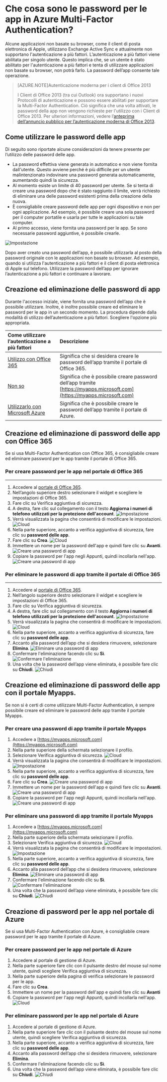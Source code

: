 <properties 
	pageTitle="Che cosa sono le password per le app in Azure MFA?" 
	description="Questa pagina consente agli utenti di comprendere il ruolo e la funzione delle password per le app in Azure MFA." 
	services="multi-factor-authentication" 
	documentationCenter="" 
	authors="billmath" 
	manager="stevenpo" 
	editor="curtland"/>

<tags 
	ms.service="multi-factor-authentication" 
	ms.workload="identity" 
	ms.tgt_pltfrm="na" 
	ms.devlang="na" 
	ms.topic="article" 
	ms.date="11/17/2015" 
	ms.author="billmath"/>



# Che cosa sono le password per le app in Azure Multi-Factor Authentication?

Alcune applicazioni non basate su browser, come il client di posta elettronica di Apple, utilizzano Exchange Active Sync e attualmente non supportano l'autenticazione a più fattori. L’autenticazione a più fattori viene abilitata per singolo utente. Questo implica che, se un utente è stato abilitato per l'autenticazione a più fattori e tenta di utilizzare applicazioni non basate su browser, non potrà farlo. La password dell’app consente tale operazione.

>[AZURE.NOTE]Autenticazione moderna per i client di Office 2013
>
> I Client di Office 2013 (tra cui Outlook) ora supportano i nuovi Protocolli di autenticazione e possono essere abilitati per supportare la Multi-Factor Authentication. Ciò significa che una volta attivati, le password della app non vengono richieste per l'utilizzo con i Client di Office 2013. Per ulteriori informazioni, vedere l’[anteprima dell’annuncio pubblico per l’autenticazione moderna di Office 2013](https://blogs.office.com/2015/03/23/office-2013-modern-authentication-public-preview-announced/).
 
## Come utilizzare le password delle app

Di seguito sono riportate alcune considerazioni da tenere presente per l’utilizzo delle password delle app.

- La password effettiva viene generata in automatico e non viene fornita dall'utente. Questo avviene perché è più difficile per un utente malintenzionato indovinare una password generata automaticamente, aumentando quindi la sicurezza.
- Al momento esiste un limite di 40 password per utente. Se si tenta di creare una password dopo che è stato raggiunto il limite, verrà richiesto di eliminare una delle password esistenti prima della creazione della nuova.
- È consigliabile creare password delle app per ogni dispositivo e non per ogni applicazione. Ad esempio, è possibile creare una sola password per il computer portatile e usarla per tutte le applicazioni su tale computer.
- Al primo accesso, viene fornita una password per le app. Se sono necessarie password aggiuntive, è possibile crearle.
 
![Impostazione](./media/multi-factor-authentication-end-user-app-passwords/app.png)

Dopo aver creato una password dell’app, è possibile utilizzarla al posto della password originale con le applicazioni non basate su browser. Ad esempio, quando si utilizza l'autenticazione a più fattori e il client di posta elettronica di Apple sul telefono. Utilizzare la password dell’app per ignorare l’autenticazione a più fattori e continuare a lavorare.

## Creazione ed eliminazione delle password di app
Durante l'accesso iniziale, viene fornita una password dell’app che è possibile utilizzare. Inoltre, è inoltre possibile creare ed eliminare le password per le app in un secondo momento. La procedura dipende dalla modalità di utilizzo dell’autenticazione a più fattori. Scegliere l'opzione più appropriata.

Come utilizzare l’autenticazione a più fattori|Descrizione
:------------- | :------------- | 
[Utilizzo con Office 365](#creating-and-deleting-app-passwords-with-office-365)| Significa che si desidera creare le password dell’app tramite il portale di Office 365.
[Non so](#creating-and-deleting-app-passwords-with-myapps-portal)|Significa che è possibile creare password dell’app tramite [https://myapps.microsoft.com](https://myapps.microsoft.com)
[Utilizzarlo con Microsoft Azure](#create-app-passwords-in-the-azure-portal)| Significa che è possibile creare le password dell’app tramite il portale di Azure.

## Creazione ed eliminazione di password delle app con Office 365 

Se si usa Multi-Factor Authentication con Office 365, è consigliabile creare ed eliminare password per le app tramite il portale di Office 365.

### Per creare password per le app nel portale di Office 365
--------------------------------------------------------------------------------

1. Accedere al [portale di Office 365](https://login.microsoftonline.com/).
2. Nell’angolo superiore destro selezionare il widget e scegliere le impostazioni di Office 365.
3. Fare clic su Verifica aggiuntiva di sicurezza.
4. A destra, fare clic sul collegamento con il testo **Aggiorna i numeri di telefono utilizzati per la protezione dell'account**. ![Impostazione](./media/multi-factor-authentication-end-user-manage/o365a.png)
5. Verrà visualizzata la pagina che consentirà di modificare le impostazioni. ![Cloud](./media/multi-factor-authentication-end-user-manage/o365b.png)
6. Nella parte superiore, accanto a verifica aggiuntiva di sicurezza, fare clic su **password delle app**.
7. Fare clic su **Crea**. ![Cloud](./media/multi-factor-authentication-end-user-app-passwords-create-o365/apppass.png)
8. Immettere un nome per la password dell'app e quindi fare clic su **Avanti**. ![Creare una password di app](./media/multi-factor-authentication-end-user-app-passwords/create1.png)
9. Copiare la password per l'app negli Appunti, quindi incollarla nell'app. ![Creare una password di app](./media/multi-factor-authentication-end-user-app-passwords/create2.png)


### Per eliminare le password di app tramite il portale di Office 365
--------------------------------------------------------------------------------


1. Accedere al [portale di Office 365](https://login.microsoftonline.com/).
2. Nell’angolo superiore destro selezionare il widget e scegliere le impostazioni di Office 365.
3. Fare clic su Verifica aggiuntiva di sicurezza.
4. A destra, fare clic sul collegamento con il testo **Aggiorna i numeri di telefono utilizzati per la protezione dell'account**. ![Impostazione](./media/multi-factor-authentication-end-user-manage/o365a.png)
5. Verrà visualizzata la pagina che consentirà di modificare le impostazioni. ![Cloud](./media/multi-factor-authentication-end-user-manage/o365b.png)
6. Nella parte superiore, accanto a verifica aggiuntiva di sicurezza, fare clic su **password delle app**.
7. Accanto alla password dell’app che si desidera rimuovere, selezionare **Elimina**. ![Eliminare una password di app](./media/multi-factor-authentication-end-user-app-passwords/delete1.png)
8. Confermare l'eliminazione facendo clic su **Sì**. ![Confermare l'eliminazione](./media/multi-factor-authentication-end-user-app-passwords/delete2.png)
9. Una volta che la password dell’app viene eliminata, è possibile fare clic su **Chiudi**. ![Chiudi](./media/multi-factor-authentication-end-user-app-passwords/delete3.png)


## Creazione ed eliminazione di password delle app con il portale Myapps.
Se non si è certi di come utilizzare Multi-Factor Authentication, è sempre possibile creare ed eliminare le password delle app tramite il portale Myapps.

### Per creare una password di app tramite il portale Myapps

1. Accedere a [https://myapps.microsoft.com](https://myapps.microsoft.com)	
2. Nella parte superiore della schermata selezionare il profilo.
3. Selezionare Verifica aggiuntiva di sicurezza. ![Cloud](./media/multi-factor-authentication-end-user-manage/myapps1.png)
4. Verrà visualizzata la pagina che consentirà di modificare le impostazioni. ![Impostazione](./media/multi-factor-authentication-end-user-manage-myapps/proofup.png)
5. Nella parte superiore, accanto a verifica aggiuntiva di sicurezza, fare clic su **password delle app**.
6. Fare clic su **Crea**. ![Creare una password di app](./media/multi-factor-authentication-end-user-app-passwords/create3.png)
7. Immettere un nome per la password dell'app e quindi fare clic su **Avanti**. ![Creare una password di app](./media/multi-factor-authentication-end-user-app-passwords/create1.png)
8. Copiare la password per l'app negli Appunti, quindi incollarla nell'app. ![Creare una password di app](./media/multi-factor-authentication-end-user-app-passwords/create2.png)

### Per eliminare una password di app tramite il portale Myapps

1. Accedere a [https://myapps.microsoft.com](https://myapps.microsoft.com)	
2. Nella parte superiore della schermata selezionare il profilo.
3. Selezionare Verifica aggiuntiva di sicurezza. ![Cloud](./media/multi-factor-authentication-end-user-manage/myapps1.png)
4. Verrà visualizzata la pagina che consentirà di modificare le impostazioni. ![Impostazione](./media/multi-factor-authentication-end-user-manage-myapps/proofup.png)
5. Nella parte superiore, accanto a verifica aggiuntiva di sicurezza, fare clic su **password delle app**.
6. Accanto alla password dell’app che si desidera rimuovere, selezionare **Elimina**. ![Eliminare una password di app](./media/multi-factor-authentication-end-user-app-passwords/delete1.png)
7. Confermare l'eliminazione facendo clic su **Sì**. ![Confermare l'eliminazione](./media/multi-factor-authentication-end-user-app-passwords/delete2.png)
8. Una volta che la password dell’app viene eliminata, è possibile fare clic su **Chiudi**. ![Chiudi](./media/multi-factor-authentication-end-user-app-passwords/delete3.png)


## Creazione di password per le app nel portale di Azure

Se si usa Multi-Factor Authentication con Azure, è consigliabile creare password per le app tramite il portale di Azure.

### Per creare password per le app nel portale di Azure

1. Accedere al portale di gestione di Azure.
2. Nella parte superiore fare clic con il pulsante destro del mouse sul nome utente, quindi scegliere Verifica aggiuntiva di sicurezza.
3. Nella parte superiore della pagina di verifica selezionare le password per le app.
4. Fare clic su **Crea**.
5. Immettere un nome per la password dell'app e quindi fare clic su **Avanti**
6. Copiare la password per l'app negli Appunti, quindi incollarla nell'app. ![Cloud](./media/multi-factor-authentication-end-user-app-passwords-create-azure/app2.png)

### Per eliminare password per le app nel portale di Azure

1. Accedere al portale di gestione di Azure.
2. Nella parte superiore fare clic con il pulsante destro del mouse sul nome utente, quindi scegliere Verifica aggiuntiva di sicurezza.
3. Nella parte superiore, accanto a verifica aggiuntiva di sicurezza, fare clic su **password delle app**.
4. Accanto alla password dell’app che si desidera rimuovere, selezionare **Elimina**.
5. Confermare l'eliminazione facendo clic su **Sì**.
6. Una volta che la password dell’app viene eliminata, è possibile fare clic su **Chiudi**. ![Chiudi](./media/multi-factor-authentication-end-user-app-passwords/delete3.png)

<!---HONumber=Nov15_HO4-->